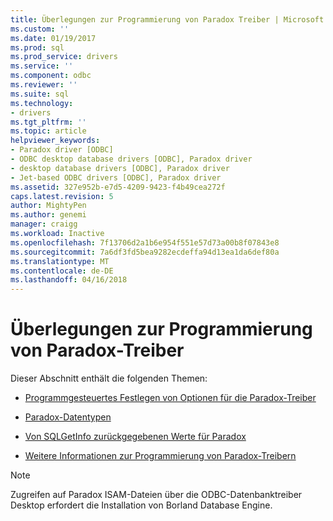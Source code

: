 ```yaml
---
title: Überlegungen zur Programmierung von Paradox Treiber | Microsoft Docs
ms.custom: ''
ms.date: 01/19/2017
ms.prod: sql
ms.prod_service: drivers
ms.service: ''
ms.component: odbc
ms.reviewer: ''
ms.suite: sql
ms.technology:
- drivers
ms.tgt_pltfrm: ''
ms.topic: article
helpviewer_keywords:
- Paradox driver [ODBC]
- ODBC desktop database drivers [ODBC], Paradox driver
- desktop database drivers [ODBC], Paradox driver
- Jet-based ODBC drivers [ODBC], Paradox driver
ms.assetid: 327e952b-e7d5-4209-9423-f4b49cea272f
caps.latest.revision: 5
author: MightyPen
ms.author: genemi
manager: craigg
ms.workload: Inactive
ms.openlocfilehash: 7f13706d2a1b6e954f551e57d73a00b8f07843e8
ms.sourcegitcommit: 7a6df3fd5bea9282ecdeffa94d13ea1da6def80a
ms.translationtype: MT
ms.contentlocale: de-DE
ms.lasthandoff: 04/16/2018
---
```

# <a name="paradox-driver-programming-considerations"></a>Überlegungen zur Programmierung von Paradox-Treiber
Dieser Abschnitt enthält die folgenden Themen:  
  
-   [Programmgesteuertes Festlegen von Optionen für die Paradox-Treiber](../../odbc/microsoft/setting-options-programmatically-for-the-paradox-driver.md)  
  
-   [Paradox-Datentypen](../../odbc/microsoft/paradox-data-types.md)  
  
-   [Von SQLGetInfo zurückgegebenen Werte für Paradox](../../odbc/microsoft/sqlgetinfo-returned-values-for-paradox.md)  
  
-   [Weitere Informationen zur Programmierung von Paradox-Treibern](../../odbc/microsoft/other-paradox-driver-programming-details.md)  
  
> [!NOTE]  
>  Zugreifen auf Paradox ISAM-Dateien über die ODBC-Datenbanktreiber Desktop erfordert die Installation von Borland Database Engine.
